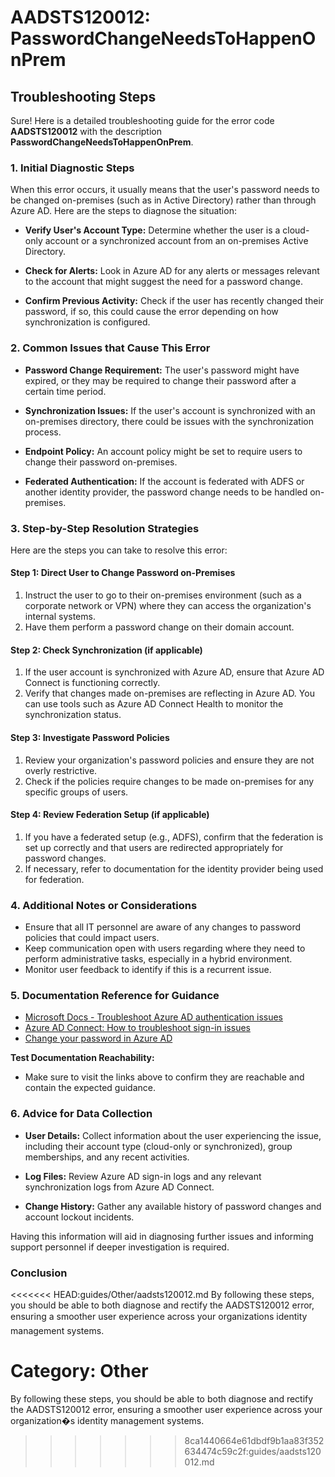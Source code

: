 # AADSTS120012: PasswordChangeNeedsToHappenOnPrem


## Troubleshooting Steps
Sure! Here is a detailed troubleshooting guide for the error code **AADSTS120012** with the description **PasswordChangeNeedsToHappenOnPrem**.

### 1. Initial Diagnostic Steps

When this error occurs, it usually means that the user's password needs to be changed on-premises (such as in Active Directory) rather than through Azure AD. Here are the steps to diagnose the situation:

- **Verify User's Account Type:** Determine whether the user is a cloud-only account or a synchronized account from an on-premises Active Directory.
  
- **Check for Alerts:** Look in Azure AD for any alerts or messages relevant to the account that might suggest the need for a password change.

- **Confirm Previous Activity:** Check if the user has recently changed their password, if so, this could cause the error depending on how synchronization is configured.

### 2. Common Issues that Cause This Error

- **Password Change Requirement:** The user's password might have expired, or they may be required to change their password after a certain time period.

- **Synchronization Issues:** If the user's account is synchronized with an on-premises directory, there could be issues with the synchronization process.

- **Endpoint Policy:** An account policy might be set to require users to change their password on-premises.

- **Federated Authentication:** If the account is federated with ADFS or another identity provider, the password change needs to be handled on-premises.

### 3. Step-by-Step Resolution Strategies

Here are the steps you can take to resolve this error:

#### Step 1: Direct User to Change Password on-Premises
1. Instruct the user to go to their on-premises environment (such as a corporate network or VPN) where they can access the organization's internal systems.
2. Have them perform a password change on their domain account.

#### Step 2: Check Synchronization (if applicable)
1. If the user account is synchronized with Azure AD, ensure that Azure AD Connect is functioning correctly.
2. Verify that changes made on-premises are reflecting in Azure AD. You can use tools such as Azure AD Connect Health to monitor the synchronization status.

#### Step 3: Investigate Password Policies
1. Review your organization's password policies and ensure they are not overly restrictive.
2. Check if the policies require changes to be made on-premises for any specific groups of users.

#### Step 4: Review Federation Setup (if applicable)
1. If you have a federated setup (e.g., ADFS), confirm that the federation is set up correctly and that users are redirected appropriately for password changes.
2. If necessary, refer to documentation for the identity provider being used for federation.

### 4. Additional Notes or Considerations

- Ensure that all IT personnel are aware of any changes to password policies that could impact users.
- Keep communication open with users regarding where they need to perform administrative tasks, especially in a hybrid environment.
- Monitor user feedback to identify if this is a recurrent issue.

### 5. Documentation Reference for Guidance

- [Microsoft Docs - Troubleshoot Azure AD authentication issues](https://docs.microsoft.com/en-us/azure/active-directory/develop/troubleshoot-authentication)
- [Azure AD Connect: How to troubleshoot sign-in issues](https://docs.microsoft.com/en-us/azure/active-directory/hybrid/tshoot-connect-health)
- [Change your password in Azure AD](https://docs.microsoft.com/en-us/azure/active-directory/user-help/user-help-password-reset)

**Test Documentation Reachability:**
- Make sure to visit the links above to confirm they are reachable and contain the expected guidance.

### 6. Advice for Data Collection

- **User Details:** Collect information about the user experiencing the issue, including their account type (cloud-only or synchronized), group memberships, and any recent activities.
  
- **Log Files:** Review Azure AD sign-in logs and any relevant synchronization logs from Azure AD Connect.

- **Change History:** Gather any available history of password changes and account lockout incidents.

Having this information will aid in diagnosing further issues and informing support personnel if deeper investigation is required.

### Conclusion

<<<<<<< HEAD:guides/Other/aadsts120012.md
By following these steps, you should be able to both diagnose and rectify the AADSTS120012 error, ensuring a smoother user experience across your organizations identity management systems.

Category: Other
=======
By following these steps, you should be able to both diagnose and rectify the AADSTS120012 error, ensuring a smoother user experience across your organization�s identity management systems.
>>>>>>> 8ca1440664e61dbdf9b1aa83f352634474c59c2f:guides/aadsts120012.md
